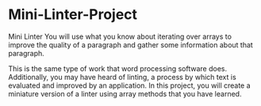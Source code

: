 # Mini-Linter-Project


Mini Linter
You will use what you know about iterating over arrays to improve the quality of a paragraph and gather some information about that paragraph.

This is the same type of work that word processing software does. Additionally, you may have heard of linting, a process by which text is evaluated and improved by an application. In this project, you will create a miniature version of a linter using array methods that you have learned.

